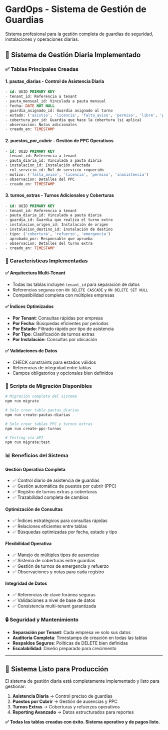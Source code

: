 # GardOps - Sistema de Gestión de Guardias

Sistema profesional para la gestión completa de guardias de seguridad, instalaciones y operaciones diarias.

## 🚀 Sistema de Gestión Diaria Implementado

### ✅ Tablas Principales Creadas

#### 1. **pautas_diarias** - Control de Asistencia Diaria
```sql
- id: UUID PRIMARY KEY
- tenant_id: Referencia a tenant
- pauta_mensual_id: Vinculada a pauta mensual
- fecha: DATE NOT NULL
- guardia_asignado_id: Guardia asignado al turno
- estado: ('asistio', 'licencia', 'falta_aviso', 'permiso', 'libre', 'ppc', 'cobertura')
- cobertura_por_id: Guardia que hace la cobertura (si aplica)
- observacion: Notas adicionales
- creado_en: TIMESTAMP
```

#### 2. **puestos_por_cubrir** - Gestión de PPC Operativos
```sql
- id: UUID PRIMARY KEY
- tenant_id: Referencia a tenant
- pauta_diaria_id: Vinculada a pauta diaria
- instalacion_id: Instalación afectada
- rol_servicio_id: Rol de servicio requerido
- motivo: ('falta_aviso', 'licencia', 'permiso', 'inasistencia')
- observacion: Detalles del PPC
- creado_en: TIMESTAMP
```

#### 3. **turnos_extras** - Turnos Adicionales y Coberturas
```sql
- id: UUID PRIMARY KEY
- tenant_id: Referencia a tenant
- pauta_diaria_id: Vinculada a pauta diaria
- guardia_id: Guardia que realiza el turno extra
- instalacion_origen_id: Instalación de origen
- instalacion_destino_id: Instalación de destino
- tipo: ('cobertura', 'refuerzo', 'emergencia')
- aprobado_por: Responsable que aprueba
- observacion: Detalles del turno extra
- creado_en: TIMESTAMP
```

### 🔧 Características Implementadas

#### ✅ **Arquitectura Multi-Tenant**
- Todas las tablas incluyen `tenant_id` para separación de datos
- Referencias seguras con `ON DELETE CASCADE` y `ON DELETE SET NULL`
- Compatibilidad completa con múltiples empresas

#### ✅ **Índices Optimizados**
- **Por Tenant**: Consultas rápidas por empresa
- **Por Fecha**: Búsquedas eficientes por períodos
- **Por Estado**: Filtrado rápido por tipo de asistencia
- **Por Tipo**: Clasificación de turnos extras
- **Por Instalación**: Consultas por ubicación

#### ✅ **Validaciones de Datos**
- CHECK constraints para estados válidos
- Referencias de integridad entre tablas
- Campos obligatorios y opcionales bien definidos

### 🚀 Scripts de Migración Disponibles

```bash
# Migración completa del sistema
npm run migrate

# Solo crear tabla pautas_diarias
npm run create-pautas-diarias

# Solo crear tablas PPC y turnos extras
npm run create-ppc-turnos

# Testing via API
npm run migrate:test
```

### 📊 Beneficios del Sistema

#### **Gestión Operativa Completa**
- ✅ Control diario de asistencia de guardias
- ✅ Gestión automática de puestos por cubrir (PPC)
- ✅ Registro de turnos extras y coberturas
- ✅ Trazabilidad completa de cambios

#### **Optimización de Consultas**
- ✅ Índices estratégicos para consultas rápidas
- ✅ Relaciones eficientes entre tablas
- ✅ Búsquedas optimizadas por fecha, estado y tipo

#### **Flexibilidad Operativa**
- ✅ Manejo de múltiples tipos de ausencias
- ✅ Sistema de coberturas entre guardias
- ✅ Gestión de turnos de emergencia y refuerzo
- ✅ Observaciones y notas para cada registro

#### **Integridad de Datos**
- ✅ Referencias de clave foránea seguras
- ✅ Validaciones a nivel de base de datos
- ✅ Consistencia multi-tenant garantizada

### 🔒 Seguridad y Mantenimiento

- **Separación por Tenant**: Cada empresa ve solo sus datos
- **Auditoría Completa**: Timestamps de creación en todas las tablas
- **Respaldos Seguros**: Políticas de DELETE bien definidas
- **Escalabilidad**: Diseño preparado para crecimiento

---

## 🌟 Sistema Listo para Producción

El sistema de gestión diaria está completamente implementado y listo para gestionar:

1. **Asistencia Diaria** → Control preciso de guardias
2. **Puestos por Cubrir** → Gestión de ausencias y PPC
3. **Turnos Extras** → Coberturas y refuerzos operativos
4. **Reporting Avanzado** → Datos estructurados para reportes

**✅ Todas las tablas creadas con éxito. Sistema operativo y de pagos listo.** 